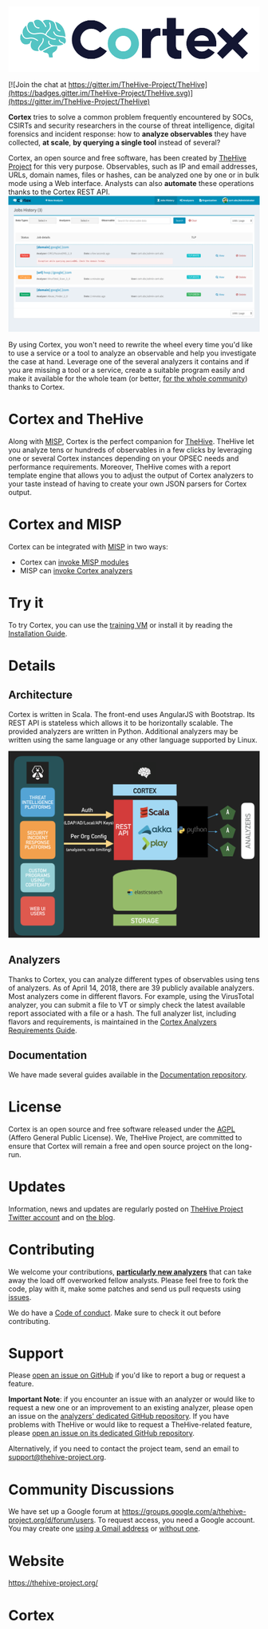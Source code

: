 ![](images/cortex-logo.png)

[![Join the chat at https://gitter.im/TheHive-Project/TheHive](https://badges.gitter.im/TheHive-Project/TheHive.svg)](https://gitter.im/TheHive-Project/TheHive)

**Cortex** tries to solve a common problem frequently encountered by SOCs, CSIRTs and security researchers in the course of threat intelligence, digital forensics and incident response: how to **analyze observables** they have collected, **at scale**, **by querying a single tool** instead of several?

Cortex, an open source and free software, has been created by [TheHive Project](https://thehive-project.org) for this very purpose. Observables, such as IP and email addresses, URLs, domain names, files or hashes, can be analyzed one by one or in bulk mode using a Web interface. Analysts can also **automate** these operations thanks to the Cortex REST API.
![](images/cortex-analyzers.png)

By using Cortex, you won't need to rewrite the wheel every time you'd like to use a service or a tool to analyze an observable and help you investigate the case at hand. Leverage one of the several analyzers it contains and if you are missing a tool or a service, create a suitable program easily and make it available for the whole team (or better, [for the whole community](https://github.com/TheHive-Project/cortex-analyzers/)) thanks to Cortex.

# Cortex and TheHive
Along with [MISP](http://www.misp-project.org/), Cortex is the perfect companion for [TheHive](https://thehive-project.org). TheHive let you analyze tens or hundreds of observables in a few clicks by leveraging one or several Cortex instances depending on your OPSEC needs and performance requirements. Moreover, TheHive comes with a report template engine that allows you to adjust the output of Cortex analyzers to your taste instead of having to create your own JSON parsers for Cortex output.

# Cortex and MISP
Cortex can be integrated with [MISP](http://www.misp-project.org/) in two ways:
- Cortex can [invoke MISP modules](https://github.com/TheHive-Project/CortexDocs/blob/master/misp.md#invoke-misp-modules-within-cortex)
- MISP can [invoke Cortex analyzers](https://github.com/TheHive-Project/CortexDocs/blob/master/misp.md#invoke-cortex-analyzers-within-misp)

# Try it
To try Cortex, you can use the [training VM](https://github.com/TheHive-Project/TheHiveDocs/blob/master/training-material.md) or install it by reading the [Installation Guide](https://github.com/TheHive-Project/CortexDocs/blob/master/installation/install-guide.md).

# Details
## Architecture
Cortex is written in Scala. The front-end uses AngularJS with Bootstrap. Its REST API is stateless which allows it to be horizontally scalable. The provided analyzers are written in Python. Additional analyzers may be written using the same language or any other language supported by Linux.

![](images/Architecture.png)

## Analyzers
Thanks to Cortex, you can analyze different types of observables using tens of analyzers. As of April 14, 2018, there are 39 publicly available analyzers. Most analyzers come in different flavors. For example, using the VirusTotal analyzer, you can submit a file to VT or simply check the latest available report associated with a file or a hash. The full analyzer list, including flavors and requirements, is maintained in the
[Cortex Analyzers Requirements Guide](https://github.com/TheHive-Project/CortexDocs/blob/master/analyzer_requirements.md).

## Documentation
We have made several guides available in the [Documentation repository](https://github.com/TheHive-Project/CortexDocs).

# License
Cortex is an open source and free software released under the [AGPL](https://github.com/TheHive-Project/Cortex/blob/master/LICENSE) (Affero General Public License). We, TheHive Project, are committed to ensure that Cortex will remain a free and open source project on the long-run.

# Updates
Information, news and updates are regularly posted on [TheHive Project Twitter account](https://twitter.com/thehive_project) and on [the blog](https://blog.thehive-project.org/).

# Contributing
We welcome your contributions, **[particularly new analyzers](https://github.com/TheHive-Project/CortexDocs/blob/master/api/how-to-create-an-analyzer.md)**
that can take away the load off overworked fellow analysts. Please feel free 
to fork the code, play with it, make some patches and send us pull requests 
using [issues](https://github.com/TheHive-Project/Cortex/issues).

We do have a [Code of conduct](code_of_conduct.md). Make sure to check it out before contributing.

# Support
Please [open an issue on GitHub](https://github.com/TheHive-Project/Cortex/issues) if you'd like to report a bug or request a feature.

**Important Note**: if you encounter an issue with an analyzer or would like to
request a new one or an improvement to an existing analyzer, please open an
issue on the [analyzers' dedicated GitHub repository](https://github.com/TheHive-Project/cortex-analyzers/issues/new).
If you have problems with TheHive or would like to request a TheHive-related
feature, please [open an issue on its dedicated GitHub repository](https://github.com/TheHive-Project/TheHive/issues/new).

Alternatively, if you need to contact the project team, send an email to <support@thehive-project.org>.

# Community Discussions
We have set up a Google forum at <https://groups.google.com/a/thehive-project.org/d/forum/users>. To request access, you need a Google account. You may create one [using a Gmail address](https://accounts.google.com/SignUp?hl=en) or [without one](https://accounts.google.com/SignUpWithoutGmail?hl=en).

# Website
<https://thehive-project.org/>
# Cortex

